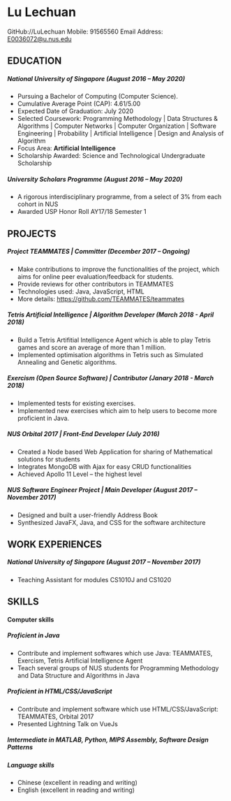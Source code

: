 # Lu Lechuan

GitHub://LuLechuan
Mobile:  91565560
Email Address: E0036072@u.nus.edu

## EDUCATION

##### National University of Singapore (August 2016 – May 2020)
- Pursuing a Bachelor of Computing (Computer Science).
- Cumulative Average Point (CAP): 4.61/5.00
- Expected Date of Graduation: July 2020
- Selected Coursework: Programming Methodology | Data Structures & Algorithms | Computer Networks | Computer Organization | Software Engineering | Probability | Artificial Intelligence | Design and Analysis of Algorithm
- Focus Area: <b>Artificial Intelligence</b>
- Scholarship Awarded: Science and Technological Undergraduate Scholarship

##### University Scholars Programme (August 2016 – May 2020)
- A rigorous interdisciplinary programme, from a select of 3% from each cohort in NUS
- Awarded USP Honor Roll AY17/18 Semester 1

## PROJECTS

##### Project TEAMMATES | Committer (December 2017 – Ongoing)
- Make contributions to improve the functionalities of the project, which aims for online peer evaluation/feedback for students.
- Provide reviews for other contributors in TEAMMATES
- Technologies used: Java, JavaScript, HTML
- More details: https://github.com/TEAMMATES/teammates

##### Tetris Artificial Intelligence | Algorithm Developer (March 2018 - April 2018)
- Build a Tetris Artifitial Intelligence Agent which is able to play Tetris games and score an average of more than 1 million.
- Implemented optimisation algorithms in Tetris such as Simulated Annealing and Genetic algorithms.

##### Exercism (Open Source Software) | Contributor (Janary 2018 - March 2018)
- Implemented tests for existing exercises.
- Implemented new exercises which aim to help users to become more proficient in Java.

##### NUS Orbital 2017 | Front-End Developer (July 2016)
- Created a Node based Web Application for sharing of Mathematical solutions for students
- Integrates MongoDB with Ajax for easy CRUD functionalities
- Achieved Apollo 11 Level – the highest level

##### NUS Software Engineer	Project | Main Developer (August 2017 – November 2017)
- Designed and built a user-friendly Address Book
- Synthesized JavaFX, Java, and CSS for the software architecture

## WORK EXPERIENCES

##### National University of Singapore (August 2017 – November 2017)
- Teaching Assistant for modules CS1010J and CS1020

## SKILLS

#### Computer skills
##### Proficient in Java
- Contribute and implement softwares which use Java: TEAMMATES, Exercism, Tetris Artificial Intelligence Agent
- Teach several groups of NUS students for Programming Methodology and Data Structure and Algorithms in Java
##### Proficient in HTML/CSS/JavaScript
- Contribute and implement software which use HTML/CSS/JavaScript: TEAMMATES, Orbital 2017
- Presented Lightning Talk on VueJs
##### Imtermediate in MATLAB, Python, MIPS Assembly, Software Design Patterns

##### Language skills
- Chinese (excellent in reading and writing)
- English (excellent in reading and writing)
